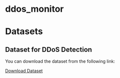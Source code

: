 # ddos_monitor
# Datasets

## Dataset for DDoS Detection
You can download the dataset from the following link:

[Download Dataset](https://drive.google.com/file/d/1amqNCTs9boU6g9y57p8O2q7GeTIK35P9/view?usp=drive_link)
